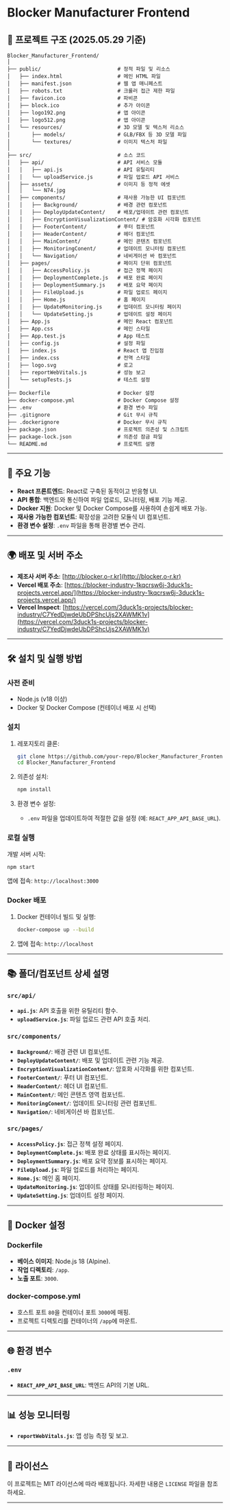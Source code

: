 # Blocker Manufacturer Frontend

## 📂 프로젝트 구조 (2025.05.29 기준)

```
Blocker_Manufacturer_Frontend/
│
├── public/                         # 정적 파일 및 리소스
│   ├── index.html                  # 메인 HTML 파일
│   ├── manifest.json               # 웹 앱 매니페스트
│   ├── robots.txt                  # 크롤러 접근 제한 파일
│   ├── favicon.ico                 # 파비콘
│   ├── block.ico                   # 추가 아이콘
│   ├── logo192.png                 # 앱 아이콘
│   ├── logo512.png                 # 앱 아이콘
│   └── resources/                  # 3D 모델 및 텍스처 리소스
│       ├── models/                 # GLB/FBX 등 3D 모델 파일
│       └── textures/               # 이미지 텍스처 파일
│
├── src/                            # 소스 코드
│   ├── api/                        # API 서비스 모듈
│   │   ├── api.js                  # API 유틸리티
│   │   └── uploadService.js        # 파일 업로드 API 서비스
│   ├── assets/                     # 이미지 등 정적 에셋
│   │   └── N74.jpg
│   ├── components/                 # 재사용 가능한 UI 컴포넌트
│   │   ├── Background/             # 배경 관련 컴포넌트
│   │   ├── DeployUpdateContent/    # 배포/업데이트 관련 컴포넌트
│   │   ├── EncryptionVisualizationContent/ # 암호화 시각화 컴포넌트
│   │   ├── FooterContent/          # 푸터 컴포넌트
│   │   ├── HeaderContent/          # 헤더 컴포넌트
│   │   ├── MainContent/            # 메인 콘텐츠 컴포넌트
│   │   ├── MonitoringConent/       # 업데이트 모니터링 컴포넌트
│   │   └── Navigation/             # 네비게이션 바 컴포넌트
│   ├── pages/                      # 페이지 단위 컴포넌트
│   │   ├── AccessPolicy.js         # 접근 정책 페이지
│   │   ├── DeploymentComplete.js   # 배포 완료 페이지
│   │   ├── DeploymentSummary.js    # 배포 요약 페이지
│   │   ├── FileUpload.js           # 파일 업로드 페이지
│   │   ├── Home.js                 # 홈 페이지
│   │   ├── UpdateMonitoring.js     # 업데이트 모니터링 페이지
│   │   └── UpdateSetting.js        # 업데이트 설정 페이지
│   ├── App.js                      # 메인 React 컴포넌트
│   ├── App.css                     # 메인 스타일
│   ├── App.test.js                 # App 테스트
│   ├── config.js                   # 설정 파일
│   ├── index.js                    # React 앱 진입점
│   ├── index.css                   # 전역 스타일
│   ├── logo.svg                    # 로고
│   ├── reportWebVitals.js          # 성능 보고
│   └── setupTests.js               # 테스트 설정
│
├── Dockerfile                      # Docker 설정
├── docker-compose.yml              # Docker Compose 설정
├── .env                            # 환경 변수 파일
├── .gitignore                      # Git 무시 규칙
├── .dockerignore                   # Docker 무시 규칙
├── package.json                    # 프로젝트 의존성 및 스크립트
├── package-lock.json               # 의존성 잠금 파일
└── README.md                       # 프로젝트 설명
```

---

## 🚀 주요 기능

- **React 프론트엔드**: React로 구축된 동적이고 반응형 UI.
- **API 통합**: 백엔드와 통신하여 파일 업로드, 모니터링, 배포 기능 제공.
- **Docker 지원**: Docker 및 Docker Compose를 사용하여 손쉽게 배포 가능.
- **재사용 가능한 컴포넌트**: 확장성을 고려한 모듈식 UI 컴포넌트.
- **환경 변수 설정**: `.env` 파일을 통해 환경별 변수 관리.

---

## 🌍 배포 및 서버 주소

- **제조사 서버 주소**: [http://blocker.o-r.kr](http://blocker.o-r.kr)
- **Vercel 배포 주소**: [https://blocker-industry-1kqcrsw6j-3duck1s-projects.vercel.app/](https://blocker-industry-1kqcrsw6j-3duck1s-projects.vercel.app/)
- **Vercel Inspect**: [https://vercel.com/3duck1s-projects/blocker-industry/C7YedDjwdeUbDPShcUjs2XAWMK1v](https://vercel.com/3duck1s-projects/blocker-industry/C7YedDjwdeUbDPShcUjs2XAWMK1v)

---

## 🛠️ 설치 및 실행 방법

### 사전 준비
- Node.js (v18 이상)
- Docker 및 Docker Compose (컨테이너 배포 시 선택)

### 설치
1. 레포지토리 클론:
   ```bash
   git clone https://github.com/your-repo/Blocker_Manufacturer_Frontend.git
   cd Blocker_Manufacturer_Frontend
   ```

2. 의존성 설치:
   ```bash
   npm install
   ```

3. 환경 변수 설정:
   - `.env` 파일을 업데이트하여 적절한 값을 설정 (예: `REACT_APP_API_BASE_URL`).

### 로컬 실행
개발 서버 시작:
```bash
npm start
```
앱에 접속: `http://localhost:3000`

### Docker 배포
1. Docker 컨테이너 빌드 및 실행:
   ```bash
   docker-compose up --build
   ```
2. 앱에 접속: `http://localhost`

---

## 📚 폴더/컴포넌트 상세 설명

### `src/api/`
- **`api.js`**: API 호출을 위한 유틸리티 함수.
- **`uploadService.js`**: 파일 업로드 관련 API 호출 처리.

### `src/components/`
- **`Background/`**: 배경 관련 UI 컴포넌트.
- **`DeployUpdateContent/`**: 배포 및 업데이트 관련 기능 제공.
- **`EncryptionVisualizationContent/`**: 암호화 시각화를 위한 컴포넌트.
- **`FooterContent/`**: 푸터 UI 컴포넌트.
- **`HeaderContent/`**: 헤더 UI 컴포넌트.
- **`MainContent/`**: 메인 콘텐츠 영역 컴포넌트.
- **`MonitoringConent/`**: 업데이트 모니터링 관련 컴포넌트.
- **`Navigation/`**: 네비게이션 바 컴포넌트.

### `src/pages/`
- **`AccessPolicy.js`**: 접근 정책 설정 페이지.
- **`DeploymentComplete.js`**: 배포 완료 상태를 표시하는 페이지.
- **`DeploymentSummary.js`**: 배포 요약 정보를 표시하는 페이지.
- **`FileUpload.js`**: 파일 업로드를 처리하는 페이지.
- **`Home.js`**: 메인 홈 페이지.
- **`UpdateMonitoring.js`**: 업데이트 상태를 모니터링하는 페이지.
- **`UpdateSetting.js`**: 업데이트 설정 페이지.

---

## 🐳 Docker 설정

### Dockerfile
- **베이스 이미지**: Node.js 18 (Alpine).
- **작업 디렉토리**: `/app`.
- **노출 포트**: `3000`.

### docker-compose.yml
- 호스트 포트 `80`을 컨테이너 포트 `3000`에 매핑.
- 프로젝트 디렉토리를 컨테이너의 `/app`에 마운트.

---

## 🌐 환경 변수

### `.env`
- **`REACT_APP_API_BASE_URL`**: 백엔드 API의 기본 URL.

---

## 📊 성능 모니터링

- **`reportWebVitals.js`**: 앱 성능 측정 및 보고.

---

## 📄 라이선스

이 프로젝트는 MIT 라이선스에 따라 배포됩니다. 자세한 내용은 `LICENSE` 파일을 참조하세요.

---
